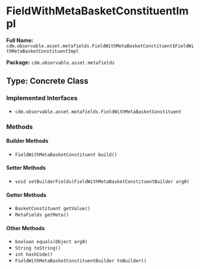 # FieldWithMetaBasketConstituentImpl

**Full Name:** `cdm.observable.asset.metafields.FieldWithMetaBasketConstituent$FieldWithMetaBasketConstituentImpl`

**Package:** `cdm.observable.asset.metafields`

## Type: Concrete Class

### Implemented Interfaces

- `cdm.observable.asset.metafields.FieldWithMetaBasketConstituent`

### Methods

#### Builder Methods

- `FieldWithMetaBasketConstituent build()`

#### Setter Methods

- `void setBuilderFields(FieldWithMetaBasketConstituentBuilder arg0)`

#### Getter Methods

- `BasketConstituent getValue()`
- `MetaFields getMeta()`

#### Other Methods

- `boolean equals(Object arg0)`
- `String toString()`
- `int hashCode()`
- `FieldWithMetaBasketConstituentBuilder toBuilder()`

